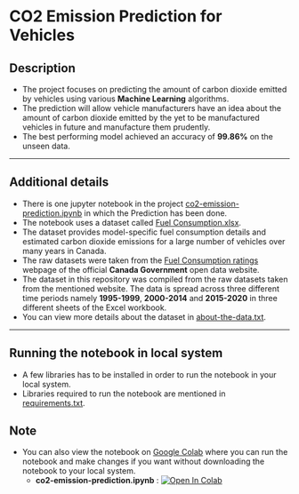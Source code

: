 # CO2 Emission Prediction for Vehicles

## Description
* The project focuses on predicting the amount of carbon dioxide emitted by vehicles using various **Machine Learning** algorithms.<br>
* The prediction will allow vehicle manufacturers have an idea about the amount of carbon dioxide emitted by the yet to be manufactured vehicles in future and manufacture them prudently.<br>
* The best performing model achieved an accuracy of **99.86%** on the unseen data.
<hr>

## Additional details
* There is one jupyter notebook in the project [co2-emission-prediction.ipynb](https://github.com/sagar-0817/co2-emission/blob/master/co2-emission-prediction.ipynb) in which the Prediction has been done.<br>
* The notebook uses a dataset called [Fuel Consumption.xlsx](https://github.com/sagar-0817/co2-emission/blob/master/Fuel%20Consumption.xlsx).<br>
* The dataset provides model-specific fuel consumption details and estimated carbon dioxide emissions for a large number of vehicles over many years in Canada.<br>
* The raw datasets were taken from the [Fuel Consumption ratings](https://open.canada.ca/data/en/dataset/98f1a129-f628-4ce4-b24d-6f16bf24dd64#wb-auto-6) webpage of the official **Canada Government** open data website.<br>
* The dataset in this repository was compiled from the raw datasets taken from the mentioned website. The data is spread across three different time periods namely **1995-1999**, **2000-2014** and **2015-2020** in three different sheets of the Excel workbook.<br>
* You can view more details about the dataset in [about-the-data.txt](https://github.com/sagar-0817/co2-emission/blob/master/about-the-data.txt).

<hr>

## Running the notebook in local system
* A few libraries has to be installed in order to run the notebook in your local system.<br>
* Libraries required to run the notebook are mentioned in [requirements.txt](https://github.com/sagar-0817/co2-emission/blob/master/requirements.txt).

## Note

* You can also view the notebook on [Google Colab](https://colab.research.google.com) where you can run the notebook and make changes if you want without downloading
the notebook to your local system.
  * **co2-emission-prediction.ipynb** : [![Open In Colab](https://colab.research.google.com/assets/colab-badge.svg)](https://colab.research.google.com/drive/1sDLC4mtuqs0X86P6YFczu1fgFb4687SQ?usp=sharing) 

